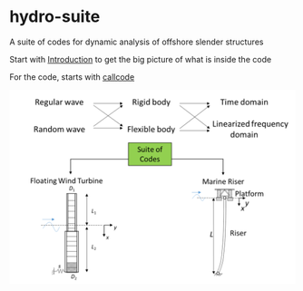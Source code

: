 # hydro-suite
A suite of codes for dynamic analysis of offshore slender structures  

Start with [Introduction](/docs/ASuiteOfCodeForDynamicModellingOfSlenderOffshoreStructures.pdf) 
to get the big picture of what is inside the code 

For the code, starts with [callcode](/Codes/callcode.m)

![suite of codes flowchart](/docs/codesuite.png)

